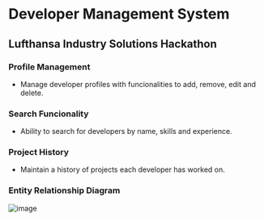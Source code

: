 # Developer Management System
## Lufthansa Industry Solutions Hackathon

### Profile Management
- Manage developer profiles with funcionalities to add, remove, edit and delete.

### Search Funcionality
- Ability to search for developers by name, skills and experience.

### Project History
- Maintain a history of projects each developer has worked on.
 







### Entity Relationship Diagram

![image](https://github.com/MarioMuco/Developer_Management_System/assets/45602326/7f407bfb-bbbb-4dfc-a414-d1fa5807dcdf)

